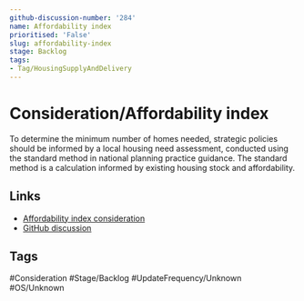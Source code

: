 ```yaml
---
github-discussion-number: '284'
name: Affordability index
prioritised: 'False'
slug: affordability-index
stage: Backlog
tags:
- Tag/HousingSupplyAndDelivery
---
```


# Consideration/Affordability index

To determine the minimum number of homes needed, strategic policies should be informed by a local housing need assessment, conducted using the standard method in national planning practice guidance. The standard method is a calculation informed by existing housing stock and affordability.

## Links

* [Affordability index consideration](https://design.planning.data.gov.uk/planning-consideration/affordability-index)
* [GitHub discussion](https://github.com/digital-land/data-standards-backlog/discussions/284)

## Tags

#Consideration #Stage/Backlog #UpdateFrequency/Unknown #OS/Unknown